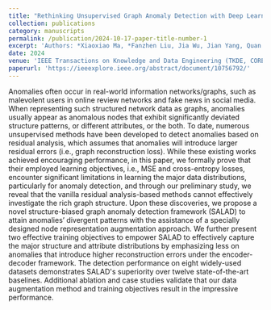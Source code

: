 ```yaml
---
title: "Rethinking Unsupervised Graph Anomaly Detection with Deep Learning: Residuals and Objectives"
collection: publications
category: manuscripts
permalink: /publication/2024-10-17-paper-title-number-1
excerpt: 'Authors: *Xiaoxiao Ma, *Fanzhen Liu, Jia Wu, Jian Yang, Quan Z. Sheng'
date: 2024
venue: 'IEEE Transactions on Knowledge and Data Engineering (TKDE, CORE ranked A*, CCF A)'
paperurl: 'https://ieeexplore.ieee.org/abstract/document/10756792/'
---
```

Anomalies often occur in real-world information networks/graphs, such as malevolent users in online review networks and fake news in social media. When representing such structured network data as graphs, anomalies usually appear as anomalous nodes that exhibit significantly deviated structure patterns, or different attributes, or the both. To date, numerous unsupervised methods have been developed to detect anomalies based on residual analysis, which assumes that anomalies will introduce larger residual errors (i.e., graph reconstruction loss). While these existing works achieved encouraging performance, in this paper, we formally prove that their employed learning objectives, i.e., MSE and cross-entropy losses, encounter significant limitations in learning the major data distributions, particularly for anomaly detection, and through our preliminary study, we reveal that the vanilla residual analysis-based methods cannot effectively investigate the rich graph structure. Upon these discoveries, we propose a novel structure-biased graph anomaly detection framework (SALAD) to attain anomalies’ divergent patterns with the assistance of a specially designed node representation augmentation approach. We further present two effective training objectives to empower SALAD to effectively capture the major structure and attribute distributions by emphasizing less on anomalies that introduce higher reconstruction errors under the encoder-decoder framework. The detection performance on eight widely-used datasets demonstrates SALAD's superiority over twelve state-of-the-art baselines. Additional ablation and case studies validate that our data augmentation method and training objectives result in the impressive performance.

